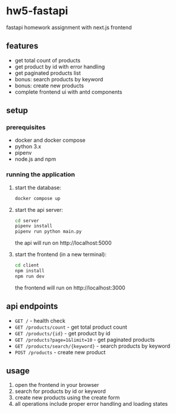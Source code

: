 # hw5-fastapi

fastapi homework assignment with next.js frontend

## features

- get total count of products
- get product by id with error handling
- get paginated products list
- bonus: search products by keyword
- bonus: create new products
- complete frontend ui with antd components

## setup

### prerequisites
- docker and docker compose
- python 3.x
- pipenv
- node.js and npm

### running the application

1. start the database:
   ```bash
   docker compose up
   ```

2. start the api server:
   ```bash
   cd server
   pipenv install
   pipenv run python main.py
   ```
   the api will run on http://localhost:5000

3. start the frontend (in a new terminal):
   ```bash
   cd client
   npm install
   npm run dev
   ```
   the frontend will run on http://localhost:3000

## api endpoints

- `GET /` - health check
- `GET /products/count` - get total product count
- `GET /products/{id}` - get product by id
- `GET /products?page=1&limit=10` - get paginated products
- `GET /products/search/{keyword}` - search products by keyword
- `POST /products` - create new product

## usage

1. open the frontend in your browser
2. search for products by id or keyword
3. create new products using the create form
4. all operations include proper error handling and loading states


